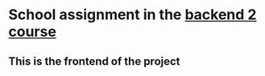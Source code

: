 # School assignment in the [backend 2 course](https://nackademin.se/utbildningar/programutvecklare-java/)

## This is the frontend of the project
